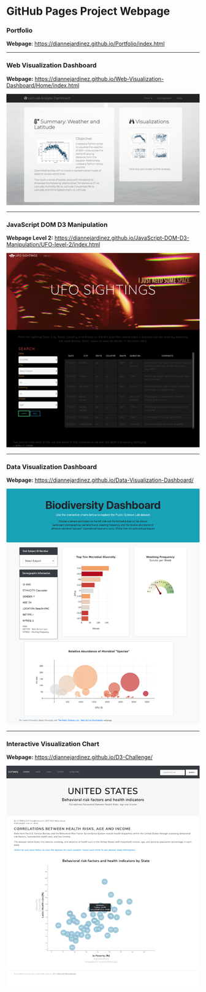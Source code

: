 # GitHub Pages Project Webpage

### Portfolio
**Webpage**: https://diannejardinez.github.io/Portfolio/index.html


---


### Web Visualization Dashboard

**Webpage:** https://diannejardinez.github.io/Web-Visualization-Dashboard/Home/index.html

![](https://github.com/diannejardinez/diannejardinez.github.io/blob/master/Web-Visualization-Dashboard/landing_page.png)


---


### JavaScript DOM D3 Manipulation
**Webpage Level 2:** https://diannejardinez.github.io/JavaScript-DOM-D3-Manipulation/UFO-level-2/index.html

![](https://github.com/diannejardinez/diannejardinez.github.io/blob/master/JavaScript-DOM-D3-Manipulation/UFO-level-2/static/images/home_page_lvl2.png)


---


### Data Visualization Dashboard

**Webpage:** https://diannejardinez.github.io/Data-Visualization-Dashboard/

![](https://github.com/diannejardinez/Data-Visualization-Dashboard/blob/master/images/index_lvl2.png)


---


### Interactive Visualization Chart

**Webpage:** https://diannejardinez.github.io/D3-Challenge/

![](https://github.com/diannejardinez/D3-Challenge/blob/master/images/index.png)